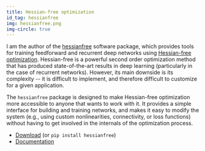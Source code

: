 ```yaml
---
title: Hessian-free optimization
id_tag: hessianfree
img: hessianfree.png
img-circle: true
---
```


I am the author of the [hessianfree](https://github.com/drasmuss/hessianfree)
software package, which provides tools for training feedforward and recurrent
deep networks using [Hessian-free optimization](http://www.cs.toronto.edu/~jmartens/docs/Deep_HessianFree.pdf).  Hessian-free
is a powerful second order optimization method that has produced state-of-the-art
results in deep learning (particularly in the case of recurrent networks).  However, 
its main downside is its complexity -- it is difficult to implement, 
and therefore difficult to customize for a given application.

The `hessianfree` package is designed to make Hessian-free optimization
more accessible to anyone that wants to work with it.  It provides a simple
interface for building and training networks, and makes it easy to modify
the system (e.g., using custom nonlinearities, connectivity, or loss 
functions) without having to get involved in the internals of the optimization 
process.

* [Download](https://github.com/drasmuss/hessianfree) (or `pip install hessianfree`)
* [Documentation](http://pythonhosted.org/hessianfree/)
